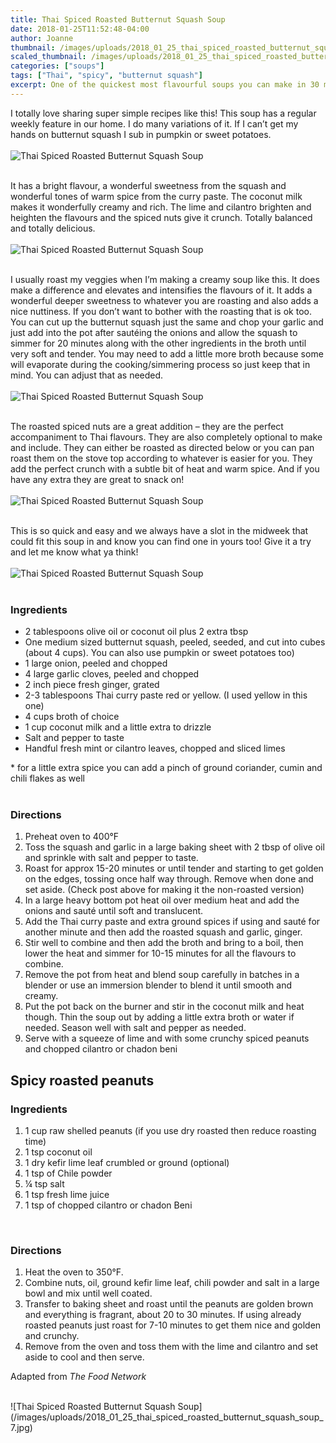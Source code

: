 ```yaml
---
title: Thai Spiced Roasted Butternut Squash Soup
date: 2018-01-25T11:52:48-04:00
author: Joanne
thumbnail: /images/uploads/2018_01_25_thai_spiced_roasted_butternut_squash_soup_1.jpg
scaled_thumbnail: /images/uploads/2018_01_25_thai_spiced_roasted_butternut_squash_soup_0.jpg
categories: ["soups"]
tags: ["Thai", "spicy", "butternut squash"]
excerpt: One of the quickest most flavourful soups you can make in 30 minutes
---
```


I totally love sharing super simple recipes like this! This soup has a regular weekly feature in our home.  I do many variations of it. If I can’t get my hands on butternut squash I sub in pumpkin or sweet potatoes.
<br>
<br>
![Thai Spiced Roasted Butternut Squash Soup](/images/uploads/2018_01_25_thai_spiced_roasted_butternut_squash_soup_2.jpg)
<br>
<br>

It has a bright flavour, a wonderful sweetness from the squash and wonderful tones of warm spice from the curry paste.  The coconut milk makes it wonderfully creamy and rich.  The lime and cilantro brighten and heighten the flavours and the spiced nuts give it crunch. Totally balanced and totally delicious.
<br>
<br>
![Thai Spiced Roasted Butternut Squash Soup](/images/uploads/2018_01_25_thai_spiced_roasted_butternut_squash_soup_3.jpg)
<br>
<br>

I usually roast my veggies when I’m making a creamy soup like this. It does make a difference and elevates and intensifies the flavours of it.  It adds a wonderful deeper sweetness to whatever you are roasting and also adds a nice nuttiness. If you don’t want to bother with the roasting that is ok too.  You can cut up the butternut squash just the same and chop your garlic and just add into the pot after sautéing the onions and allow the squash to simmer for 20 minutes along with the other ingredients in the broth until very soft and tender. You may need to add a little more broth because some will evaporate during the cooking/simmering process so just keep that in mind.  You can adjust that as needed.
<br>
<br>
![Thai Spiced Roasted Butternut Squash Soup](/images/uploads/2018_01_25_thai_spiced_roasted_butternut_squash_soup_4.jpg)
<br>
<br>

The roasted spiced nuts are a great addition – they are the perfect accompaniment to Thai flavours. They are also completely optional to make and include. They can either be roasted as directed below or you can pan roast them on the stove top according to whatever is easier for you.  They add the perfect crunch with a subtle bit of heat and warm spice.  And if you have any extra they are great to snack on!
<br>
<br>
![Thai Spiced Roasted Butternut Squash Soup](/images/uploads/2018_01_25_thai_spiced_roasted_butternut_squash_soup_5.jpg)
<br>
<br>

This is so quick and easy and we always have a slot in the midweek that could fit this soup in and know you can find one in yours too! Give it a try and let me know what ya think!
<br>
<br>
![Thai Spiced Roasted Butternut Squash Soup](/images/uploads/2018_01_25_thai_spiced_roasted_butternut_squash_soup_6.jpg)
<br>
<br>

### Ingredients

* 2 tablespoons olive oil or coconut oil plus 2 extra tbsp
* One medium sized butternut squash, peeled, seeded, and cut into cubes (about 4 cups). You can also use pumpkin or sweet potatoes too)
* 1 large onion, peeled and chopped
* 4 large garlic cloves, peeled and chopped
* 2 inch piece fresh ginger, grated
* 2-3 tablespoons Thai curry paste red or yellow. (I used yellow in this one)
* 4 cups broth of choice
* 1 cup coconut milk and a little extra to drizzle
* Salt and pepper to taste
* Handful fresh mint or cilantro leaves, chopped and sliced limes

\* for a little extra spice you can add a pinch of ground coriander, cumin and chili flakes as well
<br>
<br>

### Directions

1. Preheat oven to 400°F
1. Toss the squash and garlic in a large baking sheet with 2 tbsp of olive oil and sprinkle with salt and pepper to taste.
1. Roast for approx 15-20 minutes or until tender and starting to get golden on the edges, tossing once half way through. Remove when done and set aside. (Check post above for making it the non-roasted version)
1. In a large heavy bottom pot heat oil over medium heat and add the onions and sauté until soft and translucent.
1. Add the Thai curry paste and extra ground spices if using and sauté for another minute and then add the roasted squash and garlic, ginger.  
1. Stir well to combine and then add the broth and bring to a boil, then lower the heat and simmer for 10-15 minutes for all the flavours to combine.  
1. Remove the pot from heat and blend soup carefully in batches in a blender or use an immersion blender to blend  it until smooth and creamy.
1. Put the pot back on the burner and stir in the coconut milk and heat though.  Thin the soup out by adding a little extra broth or water if needed. Season well with salt and pepper as needed.
1. Serve with a squeeze of lime and with some crunchy spiced peanuts and chopped cilantro or chadon beni  


## Spicy roasted peanuts

### Ingredients

1. 1 cup raw shelled peanuts (if you use dry roasted then reduce roasting time)
1. 1 tsp coconut oil
1. 1 dry kefir lime leaf crumbled or ground (optional)
1. 1 tsp of Chile powder
1. &frac14; tsp salt
1. 1 tsp fresh lime juice
1. 1 tsp of chopped cilantro or chadon Beni
<br>

### Directions

1. Heat the oven to 350°F.  
1. Combine nuts, oil, ground kefir lime leaf, chili powder and salt in a large bowl and mix until well coated.
1. Transfer to baking sheet and roast until the peanuts are golden brown and everything is fragrant, about 20 to 30 minutes.  If using already roasted peanuts just roast for 7-10 minutes to get them nice and golden and crunchy.  
1. Remove from the oven and toss them with the lime and cilantro and set aside to cool and then serve.  

Adapted from *The Food Network*

<br>
![Thai Spiced Roasted Butternut Squash Soup](/images/uploads/2018_01_25_thai_spiced_roasted_butternut_squash_soup_7.jpg)
